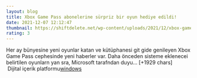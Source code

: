 ```yaml
--- 
layout: blog
title: Xbox Game Pass abonelerine sürpriz bir oyun hediye edildi!
date: 2021-12-07 12:12:47
thumbnail: https://shiftdelete.net/wp-content/uploads/2021/12/xbox-game-passe-gelecek-12-yeni-oyun-belli-oldu-1.jpg
rating: 3
---
```

Her ay bünyesine yeni oyunlar katan ve kütüphanesi git gide genileyen Xbox Game Pass cephesinde yeni haberler var. Daha önceden sisteme eklenecei belirtilen oyunlarn yan sra, Microsoft tarafndan duyu… [+1929 chars]</br>&nbsp;Dijital içerik platformu<a href="https://www.techno-light.net/">windows</a>